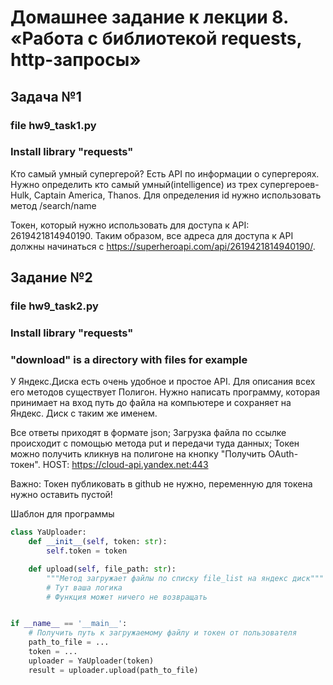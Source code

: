 # Домашнее задание к лекции 8. «Работа с библиотекой requests, http-запросы»
## Задача №1 
### file hw9_task1.py 
### Install library "requests"
Кто самый умный супергерой? Есть API по информации о супергероях. Нужно определить кто самый умный(intelligence) 
из трех супергероев- Hulk, Captain America, Thanos. Для определения id нужно использовать метод /search/name

Токен, который нужно использовать для доступа к API: 2619421814940190.
Таким образом, все адреса для доступа к API должны начинаться 
с https://superheroapi.com/api/2619421814940190/.


 
## Задание №2
### file hw9_task2.py
### Install library "requests"
### "download" is a directory with files for example

У Яндекс.Диска есть очень удобное и простое API. Для описания всех его методов существует Полигон. 
Нужно написать программу, которая принимает на вход путь до файла на компьютере и сохраняет на Яндекс.
Диск с таким же именем.

Все ответы приходят в формате json;
Загрузка файла по ссылке происходит с помощью метода put и передачи туда данных;
Токен можно получить кликнув на полигоне на кнопку "Получить OAuth-токен".
HOST: https://cloud-api.yandex.net:443

Важно: Токен публиковать в github не нужно, переменную для токена нужно оставить пустой!

Шаблон для программы

```python
class YaUploader:
    def __init__(self, token: str):
        self.token = token

    def upload(self, file_path: str):
        """Метод загружает файлы по списку file_list на яндекс диск"""
        # Тут ваша логика
        # Функция может ничего не возвращать


if __name__ == '__main__':
    # Получить путь к загружаемому файлу и токен от пользователя
    path_to_file = ...
    token = ...
    uploader = YaUploader(token)
    result = uploader.upload(path_to_file)
```




